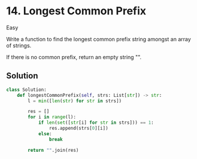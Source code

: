 # 14. Longest Common Prefix

Easy

Write a function to find the longest common prefix string amongst an array of
strings.

If there is no common prefix, return an empty string "".

## Solution

```python
class Solution:
    def longestCommonPrefix(self, strs: List[str]) -> str:
        l = min([len(str) for str in strs])

        res = []
        for i in range(l):
            if len(set([str[i] for str in strs])) == 1:
                res.append(strs[0][i])
            else:
                break

        return "".join(res)
```
